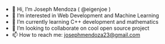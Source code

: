 - 👋 Hi, I’m Joseph Mendoza ( @eigenjoe )
- 👀 I’m interested in Web Development and Machine Learning
- 🌱 I’m currently learning C++ development and mathematics
- 💞️ I’m looking to collaborate on cool open source project
- 📫 How to reach me: josephmendoza23@gmail.com

<!---
eigenjoe/eigenjoe is a ✨ special ✨ repository because its `README.md` (this file) appears on your GitHub profile.
You can click the Preview link to take a look at your changes.
--->
